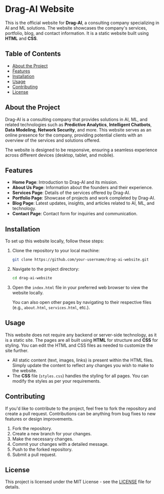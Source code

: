 # Drag-AI Website

This is the official website for **Drag-AI**, a consulting company specializing in AI and ML solutions. The website showcases the company's services, portfolio, blog, and contact information. It is a static website built using **HTML** and **CSS**.

## Table of Contents

- [About the Project](#about-the-project)
- [Features](#features)
- [Installation](#installation)
- [Usage](#usage)
- [Contributing](#contributing)
- [License](#license)

## About the Project

Drag-AI is a consulting company that provides solutions in AI, ML, and related technologies such as **Predictive Analytics**, **Intelligent Chatbots**, **Data Modeling**, **Network Security**, and more. This website serves as an online presence for the company, providing potential clients with an overview of the services and solutions offered.

The website is designed to be responsive, ensuring a seamless experience across different devices (desktop, tablet, and mobile).

## Features

- **Home Page**: Introduction to Drag-AI and its mission.
- **About Us Page**: Information about the founders and their experience.
- **Services Page**: Details of the services offered by Drag-AI.
- **Portfolio Page**: Showcase of projects and work completed by Drag-AI.
- **Blog Page**: Latest updates, insights, and articles related to AI, ML, and technology.
- **Contact Page**: Contact form for inquiries and communication.

## Installation

To set up this website locally, follow these steps:

1. Clone the repository to your local machine:
   ```bash
   git clone https://github.com/your-username/drag-ai-website.git
   ```

2. Navigate to the project directory:
   ```bash
   cd drag-ai-website
   ```

3. Open the `index.html` file in your preferred web browser to view the website locally.

   You can also open other pages by navigating to their respective files (e.g., `about.html`, `services.html`, etc.).

## Usage

This website does not require any backend or server-side technology, as it is a static site. The pages are all built using **HTML** for structure and **CSS** for styling. You can edit the HTML and CSS files as needed to customize the site further.

- All static content (text, images, links) is present within the HTML files. Simply update the content to reflect any changes you wish to make to the website.
- The **CSS** file (`styles.css`) handles the styling for all pages. You can modify the styles as per your requirements.

## Contributing

If you'd like to contribute to the project, feel free to fork the repository and create a pull request. Contributions can be anything from bug fixes to new features or design improvements.

1. Fork the repository.
2. Create a new branch for your changes.
3. Make the necessary changes.
4. Commit your changes with a detailed message.
5. Push to the forked repository.
6. Submit a pull request.

## License

This project is licensed under the MIT License - see the [LICENSE](LICENSE) file for details.
